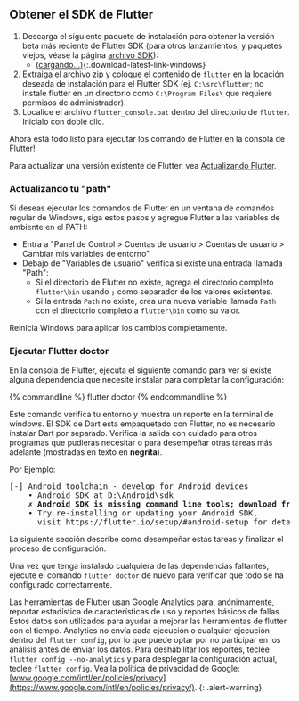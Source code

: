## Obtener el SDK de Flutter

1. Descarga el siguiente paquete de instalación para obtener la versión beta más reciente de 
Flutter SDK (para otros lanzamientos, y paquetes viejos, véase la página [archivo 
SDK](/sdk-archive/)):
    * [(cargando...)](#){:.download-latest-link-windows}
1. Extraiga el archivo zip y coloque el contenido de `flutter` en la locación
   deseada de instalación para el Flutter SDK (ej. `C:\src\flutter`; no instale
   flutter en un directorio como `C:\Program Files\` que requiere permisos de administrador).
1. Localice el archivo `flutter_console.bat` dentro del directorio de `flutter`. Inicialo con doble clic.

Ahora está todo listo para ejecutar los comando de Flutter en la consola de Flutter!

Para actualizar una versión existente de Flutter, vea [Actualizando Flutter](/upgrading/).

### Actualizando tu "path"

Si deseas ejecutar los comandos de Flutter en un ventana de comandos regular de Windows, siga
estos pasos y agregue Flutter a las variables de ambiente en el PATH:

* Entra a "Panel de Control > Cuentas de usuario > Cuentas de usuario > Cambiar mis variables de entorno"
* Debajo de "Variables de usuario" verifica si existe una entrada llamada "Path":
    * Si el directorio de Flutter no existe, agrega el directorio completo `flutter\bin` usando `;`
      como separador de los valores existentes.
    * Si la entrada `Path` no existe, crea una nueva variable llamada `Path` con el 
      directorio completo a `flutter\bin` como su valor.

Reinicia Windows para aplicar los cambios completamente.

### Ejecutar Flutter doctor

En la consola de Flutter, ejecuta el siguiente comando para
ver si existe alguna dependencia que necesite instalar para completar la configuración:

{% commandline %}
flutter doctor
{% endcommandline %}

Este comando verifica tu entorno y muestra un reporte en la terminal de windows.
El SDK de Dart esta empaquetado con Flutter, no es necesario instalar Dart por separado.
Verifica la salida con cuidado para otros programas que pudieras necesitar o para 
desempeñar otras tareas más adelante (mostradas en texto en **negrita**).

Por Ejemplo:
<pre>
[-] Android toolchain - develop for Android devices
    • Android SDK at D:\Android\sdk
    <strong>✗ Android SDK is missing command line tools; download from https://goo.gl/XxQghQ</strong>
    • Try re-installing or updating your Android SDK,
      visit https://flutter.io/setup/#android-setup for detailed instructions.
</pre>

La siguiente sección describe como desempeñar estas tareas y finalizar el proceso de configuración.

Una vez que tenga instalado cualquiera de las dependencias faltantes, ejecute el comando `flutter doctor`
de nuevo para verificar que todo se ha configurado correctamente.

Las herramientas de Flutter usan Google Analytics para, anónimamente, reportar estadística de 
características de uso y reportes básicos de fallas. Estos datos son utilizados para ayudar 
a mejorar las herramientas de flutter con el tiempo.
Analytics no envía cada ejecución o cualquier ejecución dentro del `flutter config`,
por lo que puede optar por no participar en los análisis antes de enviar los datos. 
Para deshabilitar los reportes, teclee `flutter config --no-analytics` y para desplegar la
configuración actual, teclee `flutter config`. 
Vea la política de privacidad de Google: [www.google.com/intl/en/policies/privacy](https://www.google.com/intl/en/policies/privacy/).
{: .alert-warning}

